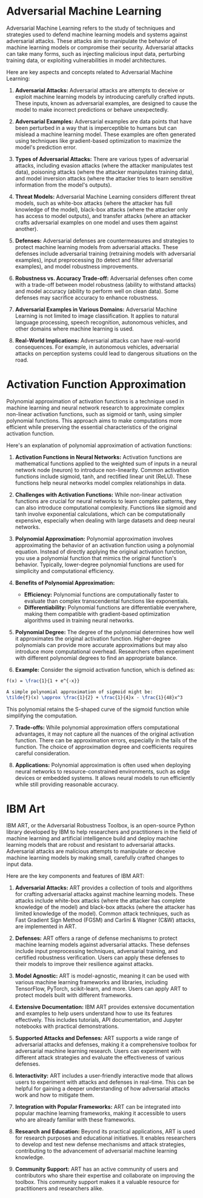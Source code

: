 # Adversarial Machine Learning

Adversarial Machine Learning refers to the study of techniques and strategies used to defend machine learning models and systems against adversarial attacks. These attacks aim to manipulate the behavior of machine learning models or compromise their security. Adversarial attacks can take many forms, such as injecting malicious input data, perturbing training data, or exploiting vulnerabilities in model architectures.

Here are key aspects and concepts related to Adversarial Machine Learning:

1. **Adversarial Attacks:** Adversarial attacks are attempts to deceive or exploit machine learning models by introducing carefully crafted inputs. These inputs, known as adversarial examples, are designed to cause the model to make incorrect predictions or behave unexpectedly.

2. **Adversarial Examples:** Adversarial examples are data points that have been perturbed in a way that is imperceptible to humans but can mislead a machine learning model. These examples are often generated using techniques like gradient-based optimization to maximize the model's prediction error.

3. **Types of Adversarial Attacks:** There are various types of adversarial attacks, including evasion attacks (where the attacker manipulates test data), poisoning attacks (where the attacker manipulates training data), and model inversion attacks (where the attacker tries to learn sensitive information from the model's outputs).

4. **Threat Models:** Adversarial Machine Learning considers different threat models, such as white-box attacks (where the attacker has full knowledge of the model), black-box attacks (where the attacker only has access to model outputs), and transfer attacks (where an attacker crafts adversarial examples on one model and uses them against another).

5. **Defenses:** Adversarial defenses are countermeasures and strategies to protect machine learning models from adversarial attacks. These defenses include adversarial training (retraining models with adversarial examples), input preprocessing (to detect and filter adversarial examples), and model robustness improvements.

6. **Robustness vs. Accuracy Trade-off:** Adversarial defenses often come with a trade-off between model robustness (ability to withstand attacks) and model accuracy (ability to perform well on clean data). Some defenses may sacrifice accuracy to enhance robustness.

7. **Adversarial Examples in Various Domains:** Adversarial Machine Learning is not limited to image classification. It applies to natural language processing, speech recognition, autonomous vehicles, and other domains where machine learning is used.

8. **Real-World Implications:** Adversarial attacks can have real-world consequences. For example, in autonomous vehicles, adversarial attacks on perception systems could lead to dangerous situations on the road.

# Activation Function Approximation

Polynomial approximation of activation functions is a technique used in machine learning and neural network research to approximate complex non-linear activation functions, such as sigmoid or tanh, using simpler polynomial functions. This approach aims to make computations more efficient while preserving the essential characteristics of the original activation function.

Here's an explanation of polynomial approximation of activation functions:

1. **Activation Functions in Neural Networks:** Activation functions are mathematical functions applied to the weighted sum of inputs in a neural network node (neuron) to introduce non-linearity. Common activation functions include sigmoid, tanh, and rectified linear unit (ReLU). These functions help neural networks model complex relationships in data.

2. **Challenges with Activation Functions:** While non-linear activation functions are crucial for neural networks to learn complex patterns, they can also introduce computational complexity. Functions like sigmoid and tanh involve exponential calculations, which can be computationally expensive, especially when dealing with large datasets and deep neural networks.

3. **Polynomial Approximation:** Polynomial approximation involves approximating the behavior of an activation function using a polynomial equation. Instead of directly applying the original activation function, you use a polynomial function that mimics the original function's behavior. Typically, lower-degree polynomial functions are used for simplicity and computational efficiency.

4. **Benefits of Polynomial Approximation:**
   - **Efficiency:** Polynomial functions are computationally faster to evaluate than complex transcendental functions like exponentials.
   - **Differentiability:** Polynomial functions are differentiable everywhere, making them compatible with gradient-based optimization algorithms used in training neural networks.

5. **Polynomial Degree:** The degree of the polynomial determines how well it approximates the original activation function. Higher-degree polynomials can provide more accurate approximations but may also introduce more computational overhead. Researchers often experiment with different polynomial degrees to find an appropriate balance.

6. **Example:** Consider the sigmoid activation function, which is defined as:
 ```latex
f(x) = \frac{1}{1 + e^{-x}}
 
A simple polynomial approximation of sigmoid might be:
\tilde{f}(x) \approx \frac{1}{2} + \frac{1}{4}x - \frac{1}{48}x^3
 ```
This polynomial retains the S-shaped curve of the sigmoid function while simplifying the computation.

7. **Trade-offs:** While polynomial approximation offers computational advantages, it may not capture all the nuances of the original activation function. There can be approximation errors, especially in the tails of the function. The choice of approximation degree and coefficients requires careful consideration.

8. **Applications:** Polynomial approximation is often used when deploying neural networks to resource-constrained environments, such as edge devices or embedded systems. It allows neural models to run efficiently while still providing reasonable accuracy.

# IBM Art

IBM ART, or the Adversarial Robustness Toolbox, is an open-source Python library developed by IBM to help researchers and practitioners in the field of machine learning and artificial intelligence build and deploy machine learning models that are robust and resistant to adversarial attacks. Adversarial attacks are malicious attempts to manipulate or deceive machine learning models by making small, carefully crafted changes to input data.

Here are the key components and features of IBM ART:

1. **Adversarial Attacks:** ART provides a collection of tools and algorithms for crafting adversarial attacks against machine learning models. These attacks include white-box attacks (where the attacker has complete knowledge of the model) and black-box attacks (where the attacker has limited knowledge of the model). Common attack techniques, such as Fast Gradient Sign Method (FGSM) and Carlini & Wagner (C&W) attacks, are implemented in ART.

2. **Defenses:** ART offers a range of defense mechanisms to protect machine learning models against adversarial attacks. These defenses include input preprocessing techniques, adversarial training, and certified robustness verification. Users can apply these defenses to their models to improve their resilience against attacks.

3. **Model Agnostic:** ART is model-agnostic, meaning it can be used with various machine learning frameworks and libraries, including TensorFlow, PyTorch, scikit-learn, and more. Users can apply ART to protect models built with different frameworks.

4. **Extensive Documentation:** IBM ART provides extensive documentation and examples to help users understand how to use its features effectively. This includes tutorials, API documentation, and Jupyter notebooks with practical demonstrations.

5. **Supported Attacks and Defenses:** ART supports a wide range of adversarial attacks and defenses, making it a comprehensive toolbox for adversarial machine learning research. Users can experiment with different attack strategies and evaluate the effectiveness of various defenses.

6. **Interactivity:** ART includes a user-friendly interactive mode that allows users to experiment with attacks and defenses in real-time. This can be helpful for gaining a deeper understanding of how adversarial attacks work and how to mitigate them.

7. **Integration with Popular Frameworks:** ART can be integrated into popular machine learning frameworks, making it accessible to users who are already familiar with these frameworks.

8. **Research and Education:** Beyond its practical applications, ART is used for research purposes and educational initiatives. It enables researchers to develop and test new defense mechanisms and attack strategies, contributing to the advancement of adversarial machine learning knowledge.

9. **Community Support:** ART has an active community of users and contributors who share their expertise and collaborate on improving the toolbox. This community support makes it a valuable resource for practitioners and researchers alike.
